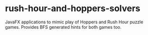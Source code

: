 # rush-hour-and-hoppers-solvers
JavaFX applications to mimic play of Hoppers and Rush Hour puzzle games. Provides BFS generated hints for both games too.
